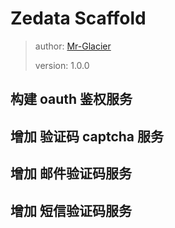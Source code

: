 # Zedata Scaffold

> author: [Mr-Glacier](https://github.com/Mr-Glacier)
> 
> version: 1.0.0
>

## 构建 oauth 鉴权服务


## 增加 验证码 captcha 服务


## 增加 邮件验证码服务

## 增加 短信验证码服务
